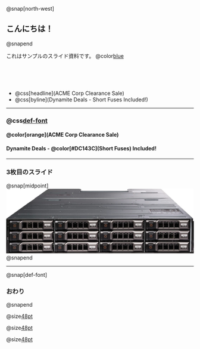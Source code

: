 @snap[north-west]
## こんにちは！
@snapend

これはサンプルのスライド資料です。  @color[blue](@fa[twitter-square])
<br>
<br>
<br>
<br>
<br>

- @css[headline](ACME Corp Clearance Sale)
- @css[byline](Dynamite Deals - Short Fuses Included!)


---


### @css[def-font](2枚目のスライド)

#### @color[orange](ACME Corp Clearance Sale)

#### Dynamite Deals - @color[#DC143C](Short Fuses) Included!

---


### 3枚目のスライド

@snap[midpoint]
![TY8](/my1stSlide/MD1400.png)
@snapend

---

@snap[def-font]
### おわり
@snapend

@size[48pt](@css[ms-gothic](MSゴシック))

@size[48pt](@css[def-font](ヒラギノ))

@size[48pt](@css[yu-mincho](游明朝体))
